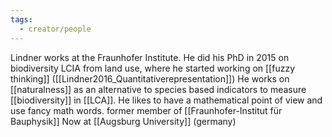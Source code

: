 ```yaml
---
tags:
  - creator/people
---
```

Lindner works at the Fraunhofer Institute.
He did his PhD in 2015 on biodiversity LCIA from land use, where he started working on [[fuzzy thinking]] ([[Lindner2016_Quantitativerepresentation]])
He works on [[naturalness]] as an alternative to species based indicators to measure [[biodiversity]] in [[LCA]].
He likes to have a mathematical point of view and use fancy math words.
former member of [[Fraunhofer-Institut für Bauphysik]]
Now at [[Augsburg University]] (germany)